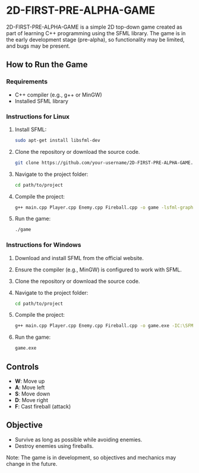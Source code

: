 # 2D-FIRST-PRE-ALPHA-GAME

2D-FIRST-PRE-ALPHA-GAME is a simple 2D top-down game created as part of learning C++ programming using the SFML library. The game is in the early development stage (pre-alpha), so functionality may be limited, and bugs may be present.

## How to Run the Game

### Requirements

- C++ compiler (e.g., g++ or MinGW)
- Installed SFML library

### Instructions for Linux

1. Install SFML:

    ```bash
    sudo apt-get install libsfml-dev
    ```

2. Clone the repository or download the source code.

    ```bash
    git clone https://github.com/your-username/2D-FIRST-PRE-ALPHA-GAME.git
    ```

3. Navigate to the project folder:

    ```bash
    cd path/to/project
    ```

4. Compile the project:

    ```bash
    g++ main.cpp Player.cpp Enemy.cpp Fireball.cpp -o game -lsfml-graphics -lsfml-window -lsfml-system
    ```

5. Run the game:

    ```bash
    ./game
    ```

### Instructions for Windows

1. Download and install SFML from the official website.

2. Ensure the compiler (e.g., MinGW) is configured to work with SFML.

3. Clone the repository or download the source code.

4. Navigate to the project folder:

    ```bash
    cd path/to/project
    ```

5. Compile the project:

    ```bash
    g++ main.cpp Player.cpp Enemy.cpp Fireball.cpp -o game.exe -IC:\SFML\include -LC:\SFML\lib -lsfml-graphics -lsfml-window -lsfml-system
    ```

6. Run the game:

    ```bash
    game.exe
    ```

## Controls

- **W**: Move up
- **A**: Move left
- **S**: Move down
- **D**: Move right
- **F**: Cast fireball (attack)

## Objective

- Survive as long as possible while avoiding enemies.
- Destroy enemies using fireballs.

Note: The game is in development, so objectives and mechanics may change in the future.
